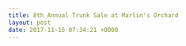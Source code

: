 ```yaml
---
title: 8th Annual Trunk Sale at Marlin's Orchard
layout: post
date: 2017-11-15 07:34:21 +0000
---
```

